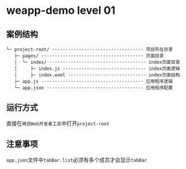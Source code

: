 # weapp-demo level 01

## 案例结构

```
└─ project-root/ ·································· 项目所在目录
   ├─ pages/ ······································ 页面目录
   │  └─ index/ ···································· index页面目录
   │     ├─ index.js ······························· index页面逻辑
   │     ├─ index.wxml ····························· index页面结构
   ├─ app.js ······································ 应用程序逻辑
   └─ app.json ···································· 应用程序配置
```

## 运行方式

直接在`微信Web开发者工具`中打开`project-root`

## 注意事项

`app.json`文件中`tabBar.list`必须有多个成员才会显示`tabBar`